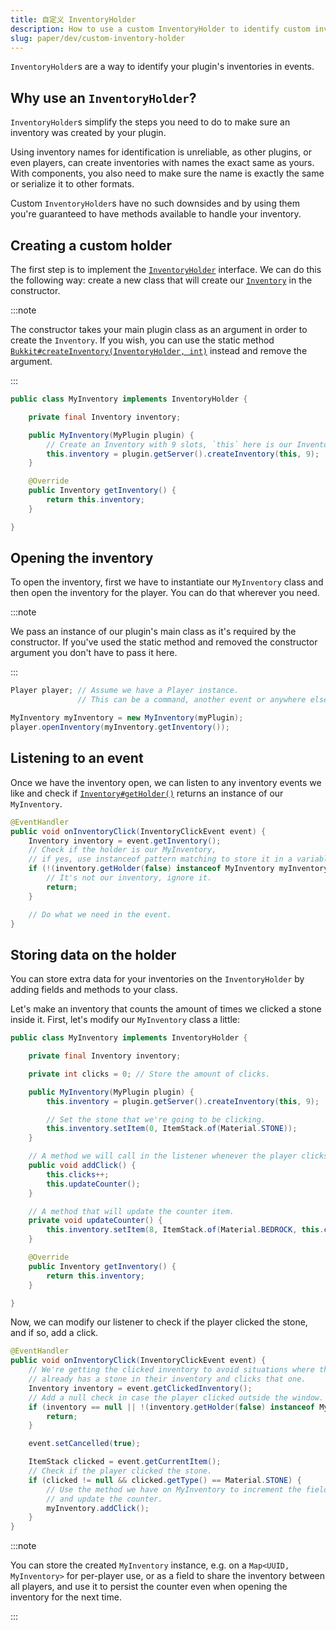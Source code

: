 ```yaml
---
title: 自定义 InventoryHolder
description: How to use a custom InventoryHolder to identify custom inventories.
slug: paper/dev/custom-inventory-holder
---
```


`InventoryHolder`s are a way to identify your plugin's inventories in events.

## Why use an `InventoryHolder`?

`InventoryHolder`s simplify the steps you need to do to make sure an inventory was created by your plugin.

Using inventory names for identification is unreliable, as other plugins, or even players, can create inventories with names the exact same as yours.
With components, you also need to make sure the name is exactly the same or serialize it to other formats.

Custom `InventoryHolder`s have no such downsides and by using them you're guaranteed to have methods available to handle your inventory.

## Creating a custom holder

The first step is to implement the [`InventoryHolder`](jd:paper:org.bukkit.inventory.InventoryHolder) interface.
We can do this the following way: create a new class that will create our [`Inventory`](jd:paper:org.bukkit.inventory.Inventory) in the constructor.

:::note

The constructor takes your main plugin class as an argument in order to create the `Inventory`.
If you wish, you can use the static method [`Bukkit#createInventory(InventoryHolder, int)`](jd:paper:org.bukkit.Bukkit#createInventory(org.bukkit.inventory.InventoryHolder,int)) instead and remove the argument.

:::

```java title="MyInventory.java"
public class MyInventory implements InventoryHolder {

    private final Inventory inventory;

    public MyInventory(MyPlugin plugin) {
        // Create an Inventory with 9 slots, `this` here is our InventoryHolder.
        this.inventory = plugin.getServer().createInventory(this, 9);
    }

    @Override
    public Inventory getInventory() {
        return this.inventory;
    }

}
```

## Opening the inventory

To open the inventory, first we have to instantiate our `MyInventory` class and then open the inventory for the player.
You can do that wherever you need.

:::note

We pass an instance of our plugin's main class as it's required by the constructor. If you've used the static method and removed the constructor
argument you don't have to pass it here.

:::

```java
Player player; // Assume we have a Player instance.
               // This can be a command, another event or anywhere else you have a Player.

MyInventory myInventory = new MyInventory(myPlugin);
player.openInventory(myInventory.getInventory());
```

## Listening to an event

Once we have the inventory open, we can listen to any inventory events we like and check if
[`Inventory#getHolder()`](jd:paper:org.bukkit.inventory.Inventory#getHolder()) returns an instance of our `MyInventory`.

```java
@EventHandler
public void onInventoryClick(InventoryClickEvent event) {
    Inventory inventory = event.getInventory();
    // Check if the holder is our MyInventory,
    // if yes, use instanceof pattern matching to store it in a variable immediately.
    if (!(inventory.getHolder(false) instanceof MyInventory myInventory)) {
        // It's not our inventory, ignore it.
        return;
    }

    // Do what we need in the event.
}
```

## Storing data on the holder

You can store extra data for your inventories on the `InventoryHolder` by adding fields and methods to your class.

Let's make an inventory that counts the amount of times we clicked a stone inside it.
First, let's modify our `MyInventory` class a little:

```java title="MyInventory.java"
public class MyInventory implements InventoryHolder {

    private final Inventory inventory;

    private int clicks = 0; // Store the amount of clicks.

    public MyInventory(MyPlugin plugin) {
        this.inventory = plugin.getServer().createInventory(this, 9);

        // Set the stone that we're going to be clicking.
        this.inventory.setItem(0, ItemStack.of(Material.STONE));
    }

    // A method we will call in the listener whenever the player clicks the stone.
    public void addClick() {
        this.clicks++;
        this.updateCounter();
    }

    // A method that will update the counter item.
    private void updateCounter() {
        this.inventory.setItem(8, ItemStack.of(Material.BEDROCK, this.clicks));
    }

    @Override
    public Inventory getInventory() {
        return this.inventory;
    }

}
```

Now, we can modify our listener to check if the player clicked the stone, and if so, add a click.

```java
@EventHandler
public void onInventoryClick(InventoryClickEvent event) {
    // We're getting the clicked inventory to avoid situations where the player
    // already has a stone in their inventory and clicks that one.
    Inventory inventory = event.getClickedInventory();
    // Add a null check in case the player clicked outside the window.
    if (inventory == null || !(inventory.getHolder(false) instanceof MyInventory myInventory)) {
        return;
    }

    event.setCancelled(true);

    ItemStack clicked = event.getCurrentItem();
    // Check if the player clicked the stone.
    if (clicked != null && clicked.getType() == Material.STONE) {
        // Use the method we have on MyInventory to increment the field
        // and update the counter.
        myInventory.addClick();
    }
}
```

:::note

You can store the created `MyInventory` instance, e.g. on a `Map<UUID, MyInventory>` for per-player use, or as a field to share the inventory between
all players, and use it to persist the counter even when opening the inventory for the next time.

:::
